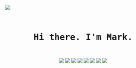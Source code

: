 ![](https://markpersonal.oss-us-east-1.aliyuncs.com/pic/NoCodeRightNow.png)


<h1 align="center">
  <br>
  <samp>Hi there. I'm Mark.<br>
  <br>
</h1>
 
 
<div align=center>
  <img src="https://img.shields.io/badge/-Python-black?style=flat&logo=python&logoColor=white&link=https://github.com/hritik5102"/>
  <img src="https://img.shields.io/badge/Java-black?style=flat&logo=java&logoColor=white&link=https://github.com/hritik5102"/>
  <img src="https://img.shields.io/badge/JavaScript-black?style=flat&logo=javascript&logoColor=white&link=https://github.com/hritik5102"/>
  <img src="https://img.shields.io/badge/HTML5-black?style=flat&logo=html5&logoColor=white&link=https://github.com/hritik5102"/>
  <img src="https://img.shields.io/badge/CSS3-black?style=flat&logo=css3&logoColor=white&link=https://github.com/hritik5102"/>
  <img src="https://img.shields.io/badge/MYsql-black?style=flat&logo=java&logoColor=white&link=https://github.com/hritik5102"/>
  <img src="https://img.shields.io/badge/SpringBoot-black?style=flat&logo=spring&logoColor=white&link=https://github.com/hritik5102"/>
  <img src="https://img.shields.io/badge/MySQL-black?style=flat&logo=mysql&logoColor=white&link=https://github.com/hritik5102"/>
</div>
